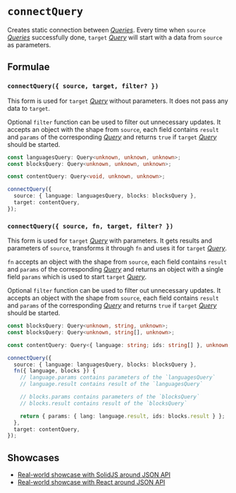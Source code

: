 # `connectQuery`

Creates static connection between [_Queries_](../primitives/query.md). Every time when `source` [_Queries_](../primitives/query.md) successfully done, `target` [_Query_](../primitives/query.md) will start with a data from `source` as parameters.

## Formulae

### `connectQuery({ source, target, filter? })`

This form is used for `target` [_Query_](../primitives/query.md) without parameters. It does not pass any data to `target`.

<Badge type="tip" text="since v0.12" /> Optional `filter` function can be used to filter out unnecessary updates. It accepts an object with the shape from `source`, each field contains `result` and `params` of the corresponding [_Query_](../primitives/query.md) and returns `true` if `target` [_Query_](../primitives/query.md) should be started.

```ts
const languagesQuery: Query<unknown, unknown, unknown>;
const blocksQuery: Query<unknown, unknown, unknown>;

const contentQuery: Query<void, unknown, unknown>;

connectQuery({
  source: { language: languagesQuery, blocks: blocksQuery },
  target: contentQuery,
});
```

### `connectQuery({ source, fn, target, filter? })`

This form is used for `target` [_Query_](../primitives/query.md) with parameters. It gets results and parameters of `source`, transforms it through `fn` and uses it for `target` [_Query_](../primitives/query.md).

`fn` accepts an object with the shape from `source`, each field contains `result` and `params` of the corresponding [_Query_](../primitives/query.md) and returns an object with a single field `params` which is used to start `target` [_Query_](../primitives/query.md).

<Badge type="tip" text="since v0.12" /> Optional `filter` function can be used to filter out unnecessary updates. It accepts an object with the shape from `source`, each field contains `result` and `params` of the corresponding [_Query_](../primitives/query.md) and returns `true` if `target` [_Query_](../primitives/query.md) should be started.

```ts
const blocksQuery: Query<unknown, string, unknown>;
const blocksQuery: Query<unknown, string[], unknown>;

const contentQuery: Query<{ language: string; ids: string[] }, unknown, unknown>;

connectQuery({
  source: { language: languagesQuery, blocks: blocksQuery },
  fn({ language, blocks }) {
    // language.params contains parameters of the `languagesQuery`
    // language.result contains result of the `languagesQuery`

    // blocks.params contains parameters of the `blocksQuery`
    // blocks.result contains result of the `blocksQuery`

    return { params: { lang: language.result, ids: blocks.result } };
  },
  target: contentQuery,
});
```

## Showcases

- [Real-world showcase with SolidJS around JSON API](https://github.com/igorkamyshev/farfetched/tree/master/apps/showcase/solid-real-world-rick-morty/)
- [Real-world showcase with React around JSON API](https://github.com/igorkamyshev/farfetched/tree/master/apps/showcase/react-real-world-pokemons/)

